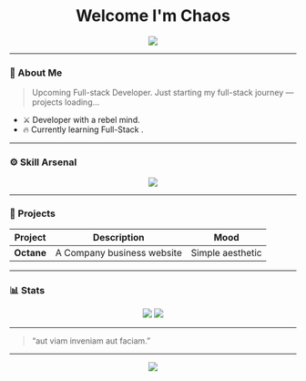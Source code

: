 <!-- README.md -->
<h1 align="center">Welcome I'm Chaos</h1>

<p align="center">
  <img src="https://readme-typing-svg.herokuapp.com?font=Fira+Code&pause=900&color=9146ff&center=true&vCenter=true&width=520&lines=Code+%2B+Art+%3D+Rebellion;Beauty+in+Disorder;">
</p>

---

### 🖤 About Me    
> Upcoming Full-stack Developer.
> Just starting my full-stack journey — projects loading…

- ⚔️ Developer with a rebel mind.  
- 🔥 Currently learning Full-Stack .

---

### ⚙️ Skill Arsenal
<p align="center">
  <img src="https://skillicons.dev/icons?i=html,css,git" />
</p>

---

### 🧩 Projects
| Project | Description | Mood |
|----------|--------------|------|
| **Octane** | A Company business website | Simple aesthetic | 

---

### 📊 Stats 
<p align="center">
  <img src="https://github-readme-stats.vercel.app/api?username=Opiumdragon&show_icons=true&theme=midnight-purple&hide_border=true" />
  <img src="https://github-readme-streak-stats.herokuapp.com?user=Opiumdragon&theme=midnight-purple&hide_border=true" />
</p>

---
 
> “aut viam inveniam aut faciam.”  

---

<p align="center">
  <img src="https://capsule-render.vercel.app/api?type=waving&color=0:E62E2E,100:3300FF&height=120&section=footer"/>
</p>
